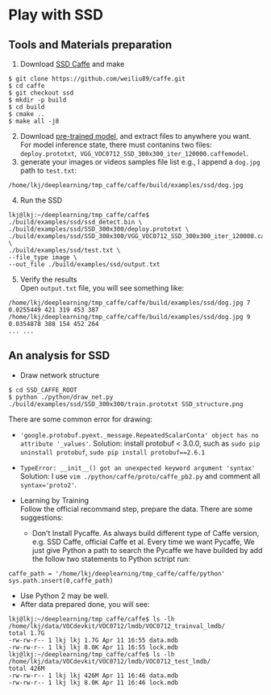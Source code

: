 # Play with SSD
## Tools and Materials preparation
1. Download [SSD Caffe](https://github.com/weiliu89/caffe/tree/ssd) and make
```
$ git clone https://github.com/weiliu89/caffe.git
$ cd caffe
$ git checkout ssd
$ mkdir -p build
$ cd build
$ cmake ..
$ make all -j8
```
2. Download [pre-trained model](https://drive.google.com/file/d/0BzKzrI_SkD1_WVVTSmQxU0dVRzA/view),
and extract files to anywhere you want. For model inference state, there must contanins two files: `deploy.prototxt`,` VGG_VOC0712_SSD_300x300_iter_120000.caffemodel`.  
3. generate your images or videos samples file list
e.g., I append a `dog.jpg` path to `test.txt`:  
```
/home/lkj/deeplearning/tmp_caffe/caffe/build/examples/ssd/dog.jpg
```
4. Run the SSD
```
lkj@lkj:~/deeplearning/tmp_caffe/caffe$ ./build/examples/ssd/ssd_detect.bin \
./build/examples/ssd/SSD_300x300/deploy.prototxt \
./build/examples/ssd/SSD_300x300/VGG_VOC0712_SSD_300x300_iter_120000.caffemodel \
./build/examples/ssd/test.txt \
--file_type image \
--out_file ./build/examples/ssd/output.txt
```
5. Verify the results  
Open `output.txt` file, you will see something like:  
```
/home/lkj/deeplearning/tmp_caffe/caffe/build/examples/ssd/dog.jpg 7 0.0255449 421 319 453 387
/home/lkj/deeplearning/tmp_caffe/caffe/build/examples/ssd/dog.jpg 9 0.0354878 388 154 452 264
... ...
```

## An analysis for SSD
* Draw network structure  
```
$ cd SSD_CAFFE_ROOT
$ python ./python/draw_net.py ./build/examples/ssd/SSD_300x300/train.prototxt SSD_structure.png
```
There are some common error for drawing:  
  * `'google.protobuf.pyext._message.RepeatedScalarConta' object has no attribute '_values'`.
Solution: install protobuf < 3.0.0, such as `sudo pip uninstall protobuf`, `sudo pip install protobuf==2.6.1`
  * `TypeError: __init__() got an unexpected keyword argument 'syntax'`
Solution: I use `vim ./python/caffe/proto/caffe_pb2.py` and comment all `syntax='proto2'`.

* Learning by Training  
Follow the official recommand step, prepare the data. There are some suggestions:  
  * Don't Install Pycaffe. As always build different type of Caffe version, e.g. SSD Caffe, official Caffe et al.
Every time we want Pycaffe, We just give Python a path to search the Pycaffe 
we have builded by add the follow two statements to Python sctript run:  
```
caffe_path = '/home/lkj/deeplearning/tmp_caffe/caffe/python'
sys.path.insert(0,caffe_path)
```
  * Use Python 2 may be well. 
* After data prepared done, you will see:   
```
lkj@lkj:~/deeplearning/tmp_caffe/caffe$ ls -lh /home/lkj/data/VOCdevkit/VOC0712/lmdb/VOC0712_trainval_lmdb/
total 1.7G
-rw-rw-r-- 1 lkj lkj 1.7G Apr 11 16:55 data.mdb
-rw-rw-r-- 1 lkj lkj 8.0K Apr 11 16:55 lock.mdb
lkj@lkj:~/deeplearning/tmp_caffe/caffe$ ls -lh /home/lkj/data/VOCdevkit/VOC0712/lmdb/VOC0712_test_lmdb/
total 426M
-rw-rw-r-- 1 lkj lkj 426M Apr 11 16:46 data.mdb
-rw-rw-r-- 1 lkj lkj 8.0K Apr 11 16:46 lock.mdb
```




